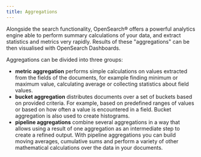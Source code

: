```yaml
---
title: Aggregations
---
```


Alongside the search functionality, OpenSearch® offers a powerful
analytics engine able to perform summary calculations of your data, and
extract statistics and metrics very rapidly. Results of these
\"aggregations\" can be then visualised with OpenSearch Dashboards.

Aggregations can be divided into three groups:

-   **metric aggregation** performs simple calculations on values
    extracted from the fields of the documents, for example finding
    minimum or maximum value, calculating average or collecting
    statistics about field values.
-   **bucket aggregation** distributes documents over a set of buckets
    based on provided criteria. For example, based on predefined ranges
    of values or based on how often a value is encountered in a field.
    Bucket aggregation is also used to create histograms.
-   **pipeline aggregations** combine several aggregations in a way that
    allows using a result of one aggregation as an intermediate step to
    create a refined output. With pipeline aggregations you can build
    moving averages, cumulative sums and perform a variety of other
    mathematical calculations over the data in your documents.
